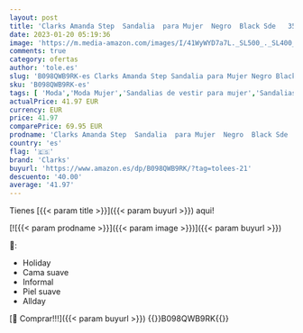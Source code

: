 ```yaml
---
layout: post
title: 'Clarks Amanda Step  Sandalia  para Mujer  Negro  Black Sde   35.5 EU'
date: 2023-01-20 05:19:36
image: 'https://m.media-amazon.com/images/I/41WyWYD7a7L._SL500_._SL400_.jpg'
comments: true
category: ofertas
author: 'tole.es'
slug: 'B098QWB9RK-es Clarks Amanda Step Sandalia para Mujer Negro Black Sde...'
sku: 'B098QWB9RK-es'
tags: [ 'Moda','Moda Mujer','Sandalias de vestir para mujer','Sandalias y palas de mujer','Zapatos para mujer','clarks','sandalia','🇪🇸', ]
actualPrice: 41.97 EUR
currency: EUR
price: 41.97
comparePrice: 69.95 EUR
prodname: 'Clarks Amanda Step  Sandalia  para Mujer  Negro  Black Sde   35.5 EU'
country: 'es'
flag: '🇪🇸'
brand: 'Clarks'
buyurl: 'https://www.amazon.es/dp/B098QWB9RK/?tag=tolees-21'
descuento: '40.00'
average: '41.97'
---
```


Tienes [{{< param title >}}]({{< param buyurl >}}) aqui!

[![{{< param prodname >}}]({{< param image >}})]({{< param buyurl >}})

🔎:

- Holiday
- Cama suave
- Informal
- Piel suave
- Allday

[🛒 Comprar!!!]({{< param buyurl >}})
{{<world>}}B098QWB9RK{{</world>}}
